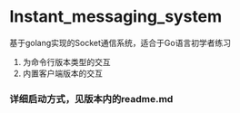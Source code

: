 # Instant_messaging_system

基于golang实现的Socket通信系统，适合于Go语言初学者练习

1. 为命令行版本类型的交互
2. 内置客户端版本的交互
### 详细启动方式，见版本内的readme.md
